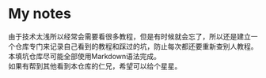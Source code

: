 # My notes
由于技术太浅所以经常会需要看很多教程，但是有时候就会忘了，所以还是建立一个仓库专门来记录自己看到的教程和踩过的坑，防止每次都还要重新查别人教程。  
本填坑仓库尽可能全部使用Markdown语法完成。  
如果有帮到其他看到本仓库的仁兄，希望可以给个星星。  
